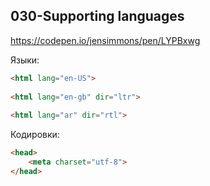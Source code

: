 ## 030-Supporting languages

https://codepen.io/jensimmons/pen/LYPBxwg

Языки:

```html
<html lang="en-US">
 
<html lang="en-gb" dir="ltr">  
  
<html lang="ar" dir="rtl">
```

Кодировки:

```html
<head>
    <meta charset="utf-8">
</head>
```